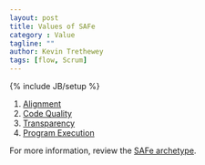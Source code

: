 ```yaml
---
layout: post
title: Values of SAFe
category : Value
tagline: ""
author: Kevin Trethewey
tags: [flow, Scrum]
---
```

{% include JB/setup %}

1. [Alignment](/value/Alignment)
1. [Code Quality](/value/CodeQuality)
1. [Transparency](/value/Transparency)
1. [Program Execution](/value/ProgramExecution)

For more information, review the [SAFe archetype](/archetype/SAFe/).
